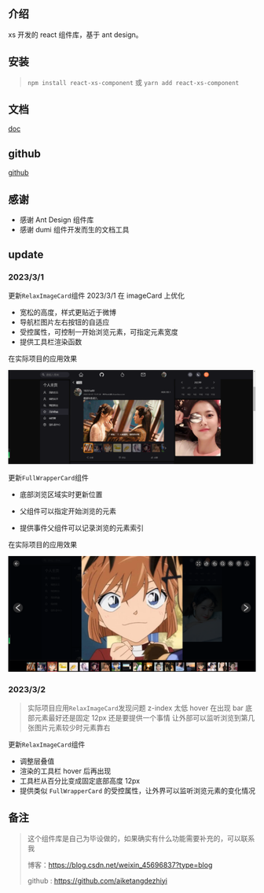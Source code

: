 ## 介绍

xs 开发的 react 组件库，基于 ant design。

## 安装

> `npm install react-xs-component` 或 `yarn add react-xs-component`

## 文档

[doc](https://aiketangdezhiyi.github.io/react-xs-component/)

## github

[github](https://github.com/aiketangdezhiyi/react-xs-component)

## 感谢

- 感谢 Ant Design 组件库
- 感谢 dumi 组件开发而生的文档工具

## update

### 2023/3/1

更新`RelaxImageCard`组件 2023/3/1 在 imageCard 上优化

- 宽松的高度，样式更贴近于微博
- 导航栏图片左右按钮的自适应
- 受控属性，可控制一开始浏览元素，可指定元素宽度
- 提供工具栏渲染函数

在实际项目的应用效果

![image-20230302110800768](READMEimage/image-20230302110800768.png)

更新`FullWrapperCard`组件

- 底部浏览区域实时更新位置

- 父组件可以指定开始浏览的元素

- 提供事件父组件可以记录浏览的元素索引

在实际项目的应用效果

![image-20230302110947094](READMEimage/image-20230302110947094.png)

### 2023/3/2

> 实际项目应用`RelaxImageCard`发现问题 z-index 太低 hover 在出现 bar 底部元素最好还是固定 12px 还是要提供一个事情 让外部可以监听浏览到第几张图片元素较少时元素靠右

更新`RelaxImageCard`组件

- 调整层叠值
- 渲染的工具栏 hover 后再出现
- 工具栏从百分比变成固定底部高度 12px
- 提供类似 `FullWrapperCard` 的受控属性，让外界可以监听浏览元素的变化情况

## 备注

> 这个组件库是自己为毕设做的，如果确实有什么功能需要补充的，可以联系我
>
> 博客：https://blog.csdn.net/weixin_45696837?type=blog
>
> github : https://github.com/aiketangdezhiyi
